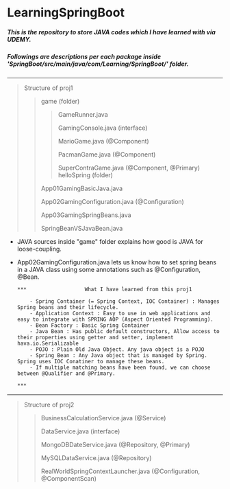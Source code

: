 # LearningSpringBoot

##### This is the repository to store JAVA codes which I have learned with via UDEMY.

##### Followings are descriptions per each package inside 'SpringBoot/src/main/java/com/Learning/SpringBoot/' folder.
--------------
>Structure of proj1
>> game (folder)
>>> GameRunner.java
>>> 
>>> GamingConsole.java (interface)
>>> 
>>> MarioGame.java (@Component)
>>> 
>>> PacmanGame.java  (@Component)
>>> 
>>> SuperContraGame.java (@Component, @Primary)
>> helloSpring (folder)
>>
>> App01GamingBasicJava.java
>>
>> App02GamingConfiguration.java (@Configuration)
>>
>> App03GamingSpringBeans.java
>>
>> SpringBeanVSJavaBean.java

- JAVA sources inside "game" folder explains how good is JAVA for loose-coupling.
- App02GamingConfiguration.java lets us know how to set spring beans in a JAVA class using some annotations such as @Configuration, @Bean.

      ***                   What I have learned from this proj1
  
          - Spring Container (= Spring Context, IOC Container) : Manages Spring beans and their lifecycle.
          - Application Context : Easy to use in web applications and easy to integrate with SPRING AOP (Aspect Oriented Programming).
          - Bean Factory : Basic Spring Container
          - Java Bean : Has public default constructors, Allow access to their properties using getter and setter, implement hava.io.Serializable
          - POJO : Plain Old Java Object. Any java object is a POJO
          - Spring Bean : Any Java object that is managed by Spring. Spring uses IOC Conatiner to manage these beans.
          - If multiple matching beans have been found, we can choose between @Qualifier and @Primary.
                                                                                                        ***
--------------
>Structure of proj2
>> BusinessCalculationService.java (@Service)
>>
>> DataService.java (interface)
>>
>> MongoDBDateService.java (@Repository, @Primary)
>>
>> MySQLDataService.java (@Repository)
>>
>> RealWorldSpringContextLauncher.java (@Configuration, @ComponentScan)


